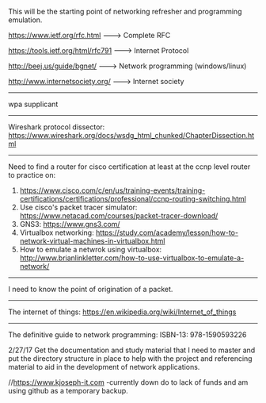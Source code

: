 This will be the starting point of networking refresher and programming emulation.

https://www.ietf.org/rfc.html  ---> Complete RFC

https://tools.ietf.org/html/rfc791  ---> Internet Protocol

http://beej.us/guide/bgnet/  ---> Network programming (windows/linux)

http://www.internetsociety.org/  ---> Internet society

------------------------------------------------------------------------------------

wpa supplicant

------------------------------------------------------------------------------------

Wireshark protocol dissector: https://www.wireshark.org/docs/wsdg_html_chunked/ChapterDissection.html

------------------------------------------------------------------------------------

Need to find a router for cisco certification at least at the ccnp level router to practice on:
1) https://www.cisco.com/c/en/us/training-events/training-certifications/certifications/professional/ccnp-routing-switching.html
2) Use cisco's packet tracer simulator: https://www.netacad.com/courses/packet-tracer-download/
3) GNS3: https://www.gns3.com/
4) Virtualbox networking: https://study.com/academy/lesson/how-to-network-virtual-machines-in-virtualbox.html
5) How to emulate a netwrok using virtualbox: http://www.brianlinkletter.com/how-to-use-virtualbox-to-emulate-a-network/

------------------------------------------------------------------------------------

I need to know the point of origination of a packet.

------------------------------------------------------------------------------------
The internet of things: https://en.wikipedia.org/wiki/Internet_of_things

------------------------------------------------------------------------------------

The definitive guide to network programming:  ISBN-13: 978-1590593226 

2/27/17 Get the documentation and study material that I need to master and put
the directory structure in place to help with the project and referencing 
material to aid in the development of network applications.


//https://www.kjoseph-it.com -currently down do to lack of funds and am using github as a temporary backup.
